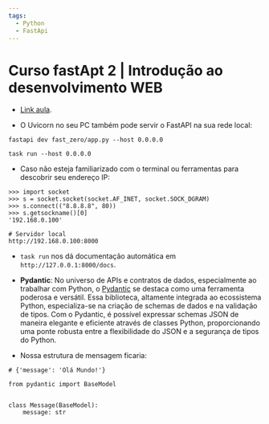 ```yaml
---
tags:
  - Python
  - FastApi
---
```


# Curso fastApt 2 | Introdução ao desenvolvimento WEB

- [Link aula](https://fastapidozero.dunossauro.com/02/).

- O Uvicorn no seu PC também pode servir o FastAPI na sua rede local:

```
fastapi dev fast_zero/app.py --host 0.0.0.0

task run --host 0.0.0.0
```

- Caso não esteja familiarizado com o terminal ou ferramentas para descobrir seu endereço IP:

```
>>> import socket
>>> s = socket.socket(socket.AF_INET, socket.SOCK_DGRAM)
>>> s.connect(("8.8.8.8", 80))
>>> s.getsockname()[0]
'192.168.0.100'

# Servidor local
http://192.168.0.100:8000
```

- `task run` nos dá documentação automática em `http://127.0.0.1:8000/docs`.

- **Pydantic**: No universo de APIs e contratos de dados, especialmente ao trabalhar com Python, o [Pydantic](https://docs.pydantic.dev/latest/) se destaca como uma ferramenta poderosa e versátil.
Essa biblioteca, altamente integrada ao ecossistema Python, especializa-se na criação de schemas de dados e na validação de tipos. Com o Pydantic, é possível expressar schemas JSON de maneira elegante e eficiente através de classes Python, proporcionando uma ponte robusta entre a flexibilidade do JSON e a segurança de tipos do Python.

- Nossa estrutura de mensagem ficaria:

```
# {'message': 'Olá Mundo!'}

from pydantic import BaseModel


class Message(BaseModel):
    message: str
```
